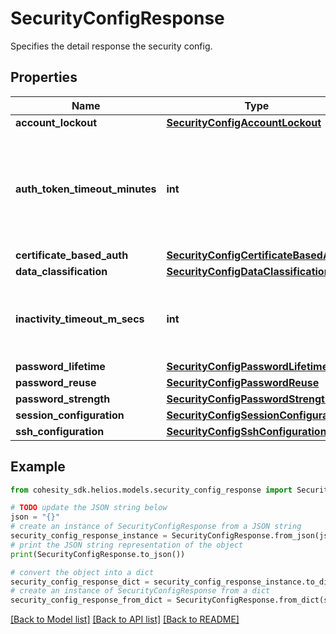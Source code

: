 # SecurityConfigResponse

Specifies the detail response the security config.

## Properties

Name | Type | Description | Notes
------------ | ------------- | ------------- | -------------
**account_lockout** | [**SecurityConfigAccountLockout**](SecurityConfigAccountLockout.md) |  | [optional] 
**auth_token_timeout_minutes** | **int** | Specifies the authentication token timeout in minutes. Applies both for API based access token and browser login cookie. | [optional] 
**certificate_based_auth** | [**SecurityConfigCertificateBasedAuth**](SecurityConfigCertificateBasedAuth.md) |  | [optional] 
**data_classification** | [**SecurityConfigDataClassification**](SecurityConfigDataClassification.md) |  | [optional] 
**inactivity_timeout_m_secs** | **int** | Specifies the UI inactivity timeout in milliseconds. Default value is 30 minutes. | [optional] 
**password_lifetime** | [**SecurityConfigPasswordLifetime**](SecurityConfigPasswordLifetime.md) |  | [optional] 
**password_reuse** | [**SecurityConfigPasswordReuse**](SecurityConfigPasswordReuse.md) |  | [optional] 
**password_strength** | [**SecurityConfigPasswordStrength**](SecurityConfigPasswordStrength.md) |  | [optional] 
**session_configuration** | [**SecurityConfigSessionConfiguration**](SecurityConfigSessionConfiguration.md) |  | [optional] 
**ssh_configuration** | [**SecurityConfigSshConfiguration**](SecurityConfigSshConfiguration.md) |  | [optional] 

## Example

```python
from cohesity_sdk.helios.models.security_config_response import SecurityConfigResponse

# TODO update the JSON string below
json = "{}"
# create an instance of SecurityConfigResponse from a JSON string
security_config_response_instance = SecurityConfigResponse.from_json(json)
# print the JSON string representation of the object
print(SecurityConfigResponse.to_json())

# convert the object into a dict
security_config_response_dict = security_config_response_instance.to_dict()
# create an instance of SecurityConfigResponse from a dict
security_config_response_from_dict = SecurityConfigResponse.from_dict(security_config_response_dict)
```
[[Back to Model list]](../README.md#documentation-for-models) [[Back to API list]](../README.md#documentation-for-api-endpoints) [[Back to README]](../README.md)


